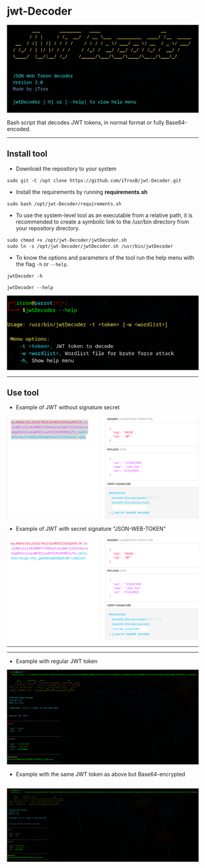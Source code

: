 # jwt-Decoder

![jwt1](./img/jwt-logo.png)

Bash script that decodes JWT tokens, in normal format or fully Base64-encoded.

---

## Install tool

* Download the repository to your system

```shell
sudo git -C /opt clone https://github.com/iTroxB/jwt-Decoder.git
```

* Install the requirements by running **requirements.sh**

```shell
sudo bash /opt/jwt-Decoder/requirements.sh
```

* To use the system-level tool as an executable from a relative path, it is recommended to create a symbolic link to the /usr/bin directory from your repository directory.

```shell
sudo chmod +x /opt/jwt-Decoder/jwtDecoder.sh
sudo ln -s /opt/jwt-Decoder/jwtDecoder.sh /usr/bin/jwtDecoder
```

* To know the options and parameters of the tool run the help menu with the flag `-h` or `--help`.

```shell
jwtDecoder -h
```

```shell
jwtDecoder --help
```

![jwt2](./img/jwt-help.png)

---

## Use tool

- Example of JWT without signature secret

![jwt3](./img/jwt-noSignature.png)

- Example of JWT with secret signature "JSON-WEB-TOKEN"

![jwt3](./img/jwt-Signature.png)

---

---

- Example with regular JWT token

![jwt3](./img/jwt-token1.png)

- Example with the same JWT token as above but Base64-encrypted

![jwt4](./img/jwt-token2.png)
---
